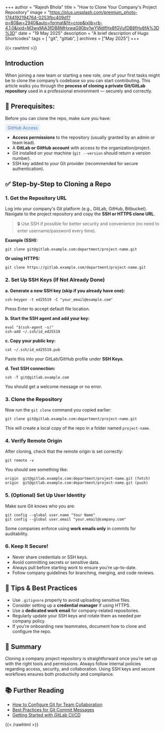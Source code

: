 +++
author = "Rajesh Bhola"
title = "How to Clone Your Company's Project Repository"
image = "https://plus.unsplash.com/premium_photo-1744192194764-0253fbc409d1?q=80&w=2940&auto=format&fit=crop&ixlib=rb-4.1.0&ixid=M3wxMjA3fDB8MHxwaG90by1wYWdlfHx8fGVufDB8fHx8fA%3D%3D"
date = "19 May 2025"
description = "A brief description of Hugo Shortcodes"
tags = [
    "git",
    "gitlab",
]
archives = ["May 2025"]
+++


{{< rawhtml >}}

  <h2>Introduction</h2>
  <p>When joining a new team or starting a new role, one of your first tasks might be to clone the company’s codebase so you can start contributing. This article walks you through the <strong class="bhola-style">process of cloning a private Git/GitLab repository</strong> used in a professional environment — securely and correctly.</p>

  <h2>🔐 Prerequisites:</h2>
  <p>Before you can clone the repo, make sure you have:</p>
  <span style="color: #4078c0; background-color: rgba(64, 120, 192, 0.1); padding: 4px 8px; border-radius: 4px;">
  GitHub Access
</span>

  <ul>
    <li><strong class="bhola-style">Access permissions</strong> to the repository (usually granted by an admin or team lead).</li>
    <li>A <strong class="bhola-style">GitLab or GitHub account</strong> with access to the organization/project.</li>
    <li>Git installed on your machine (<code class="bhola-style">git --version</code> should return a version number).</li>
    <li>SSH key added to your Git provider (recommended for secure authentication).</li>
  </ul>

  <h2>✅ Step-by-Step to Cloning a Repo</h2>

  <h3>1. Get the Repository URL</h3>
  <p>Log into your company's Git platform (e.g., GitLab, GitHub, Bitbucket). Navigate to the project repository and copy the <strong class="bhola-style">SSH or HTTPS clone URL</strong>.</p>
  <blockquote>
    🔒 Use SSH if possible for better security and convenience (no need to enter username/password every time).
  </blockquote>

  <p><strong>Example (SSH):</strong></p>
  <pre><code>git clone git@gitlab.example.com:department/project-name.git</code></pre>

  <p><strong>Or using HTTPS:</strong></p>
  <pre><code>git clone https://gitlab.example.com/department/project-name.git </code></pre>

  <h3>2. Set Up SSH Keys (If Not Already Done)</h3>
  <p><strong>a. Generate a new SSH key (skip if you already have one):</strong></p>
  <pre><code>ssh-keygen -t ed25519 -C "your_email@example.com"</code></pre>
  <p>Press Enter to accept default file location.</p>

  <p><strong>b. Start the SSH agent and add your key:</strong></p>
  <pre><code>eval "$(ssh-agent -s)"<br>ssh-add ~/.ssh/id_ed25519</code></pre>

  <p><strong>c. Copy your public key:</strong></p>
  <pre><code>cat ~/.ssh/id_ed25519.pub</code></pre>
  <p>Paste this into your GitLab/GitHub profile under <strong class="bhola-style">SSH Keys</strong>.</p>

  <p><strong>d. Test SSH connection:</strong></p>
  <pre><code>ssh -T git@gitlab.example.com</code></pre>
  <p>You should get a welcome message or no error.</p>

  <h3>3. Clone the Repository</h3>
  <p>Now run the <code>git clone</code> command you copied earlier:</p>
  <pre><code>git clone git@gitlab.example.com:department/project-name.git</code></pre>
  <p>This will create a local copy of the repo in a folder named <code class="bhola-style">project-name</code>.</p>

  <h3>4. Verify Remote Origin</h3>
  <p>After cloning, check that the remote origin is set correctly:</p>
  <pre><code>git remote -v</code></pre>
  <p>You should see something like:</p>
  <pre><code>origin  git@gitlab.example.com:department/project-name.git (fetch)<br>origin  git@gitlab.example.com:department/project-name.git (push)</code></pre>

  <h3>5. (Optional) Set Up User Identity</h3>
  <p>Make sure Git knows who you are:</p>
  <pre><code>git config --global user.name "Your Name"<br>git config --global user.email "your.email@company.com"</code></pre>
  <p>Some companies enforce using <strong class="bhola-style">work emails only</strong> in commits for auditability.</p>

  <h3>6. Keep It Secure!</h3>
  <ul>
    <li>Never share credentials or SSH keys.</li>
    <li>Avoid committing secrets or sensitive data.</li>
    <li>Always pull before starting work to ensure you're up-to-date.</li>
    <li>Follow company guidelines for branching, merging, and code reviews.</li>
  </ul>

  <h2>📌 Tips & Best Practices</h2>
  <ul>
    <li>Use <code>.gitignore</code> properly to avoid uploading sensitive files.</li>
    <li>Consider setting up a <strong class="bhola-style">credential manager</strong> if using HTTPS.</li>
    <li>Use a <strong class="bhola-style">dedicated work email</strong> for company-related repositories.</li>
    <li>Regularly update your SSH keys and rotate them as needed per company policy.</li>
    <li>If you're onboarding new teammates, document how to clone and configure the repo.</li>
  </ul>


  <h2>📝 Summary</h2>
  <p>Cloning a company project repository is straightforward once you’re set up with the right tools and permissions. Always follow internal policies regarding access, security, and collaboration. Using SSH keys and secure workflows ensures both productivity and compliance.</p>

  <h2>📚 Further Reading</h2>
  <ul>
    <li><a href="#">How to Configure Git for Team Collaboration</a></li>
    <li><a href="#">Best Practices for Git Commit Messages</a></li>
    <li><a href="#">Getting Started with GitLab CI/CD</a></li>
  </ul>

{{< /rawhtml >}}